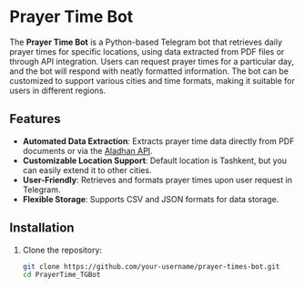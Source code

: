 # Prayer Time Bot

The **Prayer Time Bot** is a Python-based Telegram bot that retrieves daily prayer times for specific locations, using data extracted from PDF files or through API integration. Users can request prayer times for a particular day, and the bot will respond with neatly formatted information. The bot can be customized to support various cities and time formats, making it suitable for users in different regions.

## Features

- **Automated Data Extraction**: Extracts prayer time data directly from PDF documents or via the [Aladhan API](https://aladhan.com/).
- **Customizable Location Support**: Default location is Tashkent, but you can easily extend it to other cities.
- **User-Friendly**: Retrieves and formats prayer times upon user request in Telegram.
- **Flexible Storage**: Supports CSV and JSON formats for data storage.

## Installation

1. Clone the repository:

   ```bash
   git clone https://github.com/your-username/prayer-times-bot.git
   cd PrayerTime_TGBot
